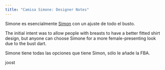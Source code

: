 ```yaml
---
title: "Camisa Simone: Designer Notes"
---
```


Simone es esencialmente [Simon](/designs/simon) con un ajuste de todo el busto.

The initial intent was to allow people with breasts to have a better fitted shirt design, but anyone can choose Simone for a more female-presenting look due to the bust dart.

Simone tiene todas las opciones que tiene Simon, sólo le añade la FBA.

joost


